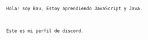 ```js
Hola! soy Bau, Estoy aprendiendo JavaScript y Java.
```

<br />


```js
Este es mi perfil de discord.
```
